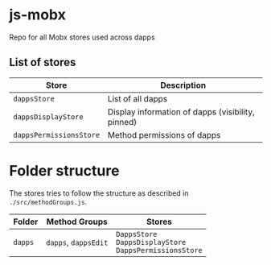 # js-mobx

Repo for all Mobx stores used across dapps

## List of stores

| Store                   | Description                                       |
| ----------------------- | ------------------------------------------------- |
| `dappsStore`            | List of all dapps                                 |
| `dappsDisplayStore`     | Display information of dapps (visibility, pinned) |
| `dappsPermissionsStore` | Method permissions of dapps                       |

# Folder structure

The stores tries to follow the structure as described in `./src/methodGroups.js`.

| Folder  | Method Groups        | Stores                                                         |
| ------- | -------------------- | -------------------------------------------------------------- |
| `dapps` | `dapps`, `dappsEdit` | `DappsStore`<br>`DappsDisplayStore`<br>`DappsPermissionsStore` |
